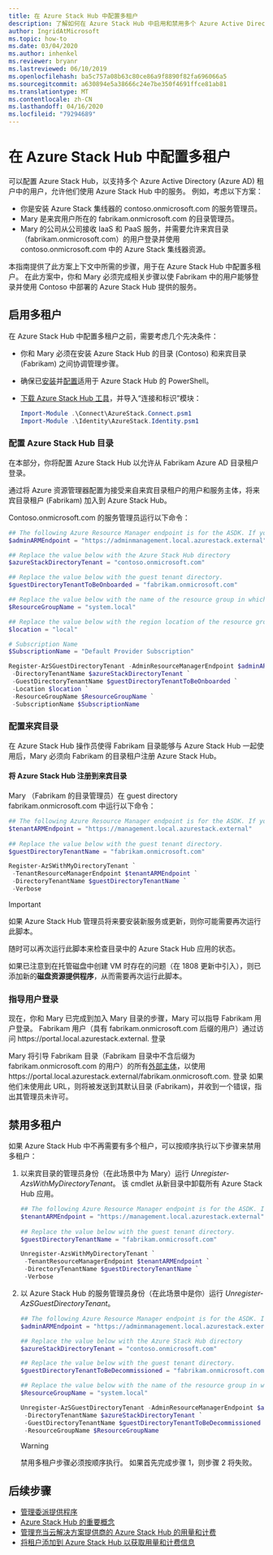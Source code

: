 ```yaml
---
title: 在 Azure Stack Hub 中配置多租户
description: 了解如何在 Azure Stack Hub 中启用和禁用多个 Azure Active Directory 租户。
author: IngridAtMicrosoft
ms.topic: how-to
ms.date: 03/04/2020
ms.author: inhenkel
ms.reviewer: bryanr
ms.lastreviewed: 06/10/2019
ms.openlocfilehash: ba5c757a08b63c80ce86a9f8890f82fa696066a5
ms.sourcegitcommit: a630894e5a38666c24e7be350f4691ffce81ab81
ms.translationtype: MT
ms.contentlocale: zh-CN
ms.lasthandoff: 04/16/2020
ms.locfileid: "79294689"
---
```

# <a name="configure-multi-tenancy-in-azure-stack-hub"></a>在 Azure Stack Hub 中配置多租户

可以配置 Azure Stack Hub，以支持多个 Azure Active Directory (Azure AD) 租户中的用户，允许他们使用 Azure Stack Hub 中的服务。 例如，考虑以下方案：

- 你是安装 Azure Stack 集线器的 contoso.onmicrosoft.com 的服务管理员。
- Mary 是来宾用户所在的 fabrikam.onmicrosoft.com 的目录管理员。
- Mary 的公司从公司接收 IaaS 和 PaaS 服务，并需要允许来宾目录（fabrikam.onmicrosoft.com）的用户登录并使用 contoso.onmicrosoft.com 中的 Azure Stack 集线器资源。

本指南提供了此方案上下文中所需的步骤，用于在 Azure Stack Hub 中配置多租户。 在此方案中，你和 Mary 必须完成相关步骤以使 Fabrikam 中的用户能够登录并使用 Contoso 中部署的 Azure Stack Hub 提供的服务。

## <a name="enable-multi-tenancy"></a>启用多租户

在 Azure Stack Hub 中配置多租户之前，需要考虑几个先决条件：
  
 - 你和 Mary 必须在安装 Azure Stack Hub 的目录 (Contoso) 和来宾目录 (Fabrikam) 之间协调管理步骤。
 - 确保已[安装](azure-stack-powershell-install.md)并[配置](azure-stack-powershell-configure-admin.md)适用于 Azure Stack Hub 的 PowerShell。
 - [下载 Azure Stack Hub 工具](azure-stack-powershell-download.md)，并导入“连接和标识”模块：

    ```powershell
    Import-Module .\Connect\AzureStack.Connect.psm1
    Import-Module .\Identity\AzureStack.Identity.psm1
    ```

### <a name="configure-azure-stack-hub-directory"></a>配置 Azure Stack Hub 目录

在本部分，你将配置 Azure Stack Hub 以允许从 Fabrikam Azure AD 目录租户登录。

通过将 Azure 资源管理器配置为接受来自来宾目录租户的用户和服务主体，将来宾目录租户 (Fabrikam) 加入到 Azure Stack Hub。

Contoso.onmicrosoft.com 的服务管理员运行以下命令：

```powershell  
## The following Azure Resource Manager endpoint is for the ASDK. If you're in a multinode environment, contact your operator or service provider to get the endpoint.
$adminARMEndpoint = "https://adminmanagement.local.azurestack.external"

## Replace the value below with the Azure Stack Hub directory
$azureStackDirectoryTenant = "contoso.onmicrosoft.com"

## Replace the value below with the guest tenant directory. 
$guestDirectoryTenantToBeOnboarded = "fabrikam.onmicrosoft.com"

## Replace the value below with the name of the resource group in which the directory tenant registration resource should be created (resource group must already exist).
$ResourceGroupName = "system.local"

## Replace the value below with the region location of the resource group.
$location = "local"

# Subscription Name
$SubscriptionName = "Default Provider Subscription"

Register-AzSGuestDirectoryTenant -AdminResourceManagerEndpoint $adminARMEndpoint `
 -DirectoryTenantName $azureStackDirectoryTenant `
 -GuestDirectoryTenantName $guestDirectoryTenantToBeOnboarded `
 -Location $location `
 -ResourceGroupName $ResourceGroupName `
 -SubscriptionName $SubscriptionName
```

### <a name="configure-guest-directory"></a>配置来宾目录

在 Azure Stack Hub 操作员使得 Fabrikam 目录能够与 Azure Stack Hub 一起使用后，Mary 必须向 Fabrikam 的目录租户注册 Azure Stack Hub。

#### <a name="registering-azure-stack-hub-with-the-guest-directory"></a>将 Azure Stack Hub 注册到来宾目录

Mary （Fabrikam 的目录管理员）在 guest directory fabrikam.onmicrosoft.com 中运行以下命令：

```powershell
## The following Azure Resource Manager endpoint is for the ASDK. If you're in a multinode environment, contact your operator or service provider to get the endpoint.
$tenantARMEndpoint = "https://management.local.azurestack.external"
    
## Replace the value below with the guest tenant directory.
$guestDirectoryTenantName = "fabrikam.onmicrosoft.com"

Register-AzSWithMyDirectoryTenant `
 -TenantResourceManagerEndpoint $tenantARMEndpoint `
 -DirectoryTenantName $guestDirectoryTenantName `
 -Verbose
```

> [!IMPORTANT]
> 如果 Azure Stack Hub 管理员将来要安装新服务或更新，则你可能需要再次运行此脚本。
>
> 随时可以再次运行此脚本来检查目录中的 Azure Stack Hub 应用的状态。
>
> 如果已注意到在托管磁盘中创建 VM 时存在的问题（在 1808 更新中引入），则已添加新的**磁盘资源提供程序**，从而需要再次运行此脚本。

### <a name="direct-users-to-sign-in"></a>指导用户登录

现在，你和 Mary 已完成到加入 Mary 目录的步骤，Mary 可以指导 Fabrikam 用户登录。 Fabrikam 用户（具有 fabrikam.onmicrosoft.com 后缀的用户）通过访问 https\://portal.local.azurestack.external. 登录

Mary 将引导 Fabrikam 目录（Fabrikam 目录中不含后缀为 fabrikam.onmicrosoft.com 的用户）的所有[外部主体](/azure/role-based-access-control/rbac-and-directory-admin-roles)，以使用 https\://portal.local.azurestack.external/fabrikam.onmicrosoft.com. 登录 如果他们未使用此 URL，则将被发送到其默认目录 (Fabrikam)，并收到一个错误，指出其管理员未许可。

## <a name="disable-multi-tenancy"></a>禁用多租户

如果 Azure Stack Hub 中不再需要有多个租户，可以按顺序执行以下步骤来禁用多租户：

1. 以来宾目录的管理员身份（在此场景中为 Mary）运行 *Unregister-AzsWithMyDirectoryTenant*。 该 cmdlet 从新目录中卸载所有 Azure Stack Hub 应用。

    ``` PowerShell
    ## The following Azure Resource Manager endpoint is for the ASDK. If you're in a multinode environment, contact your operator or service provider to get the endpoint.
    $tenantARMEndpoint = "https://management.local.azurestack.external"
        
    ## Replace the value below with the guest tenant directory.
    $guestDirectoryTenantName = "fabrikam.onmicrosoft.com"
    
    Unregister-AzsWithMyDirectoryTenant `
     -TenantResourceManagerEndpoint $tenantARMEndpoint `
     -DirectoryTenantName $guestDirectoryTenantName `
     -Verbose 
    ```

2. 以 Azure Stack Hub 的服务管理员身份（在此场景中是你）运行 *Unregister-AzSGuestDirectoryTenant*。

    ``` PowerShell
    ## The following Azure Resource Manager endpoint is for the ASDK. If you're in a multinode environment, contact your operator or service provider to get the endpoint.
    $adminARMEndpoint = "https://adminmanagement.local.azurestack.external"
    
    ## Replace the value below with the Azure Stack Hub directory
    $azureStackDirectoryTenant = "contoso.onmicrosoft.com"
    
    ## Replace the value below with the guest tenant directory. 
    $guestDirectoryTenantToBeDecommissioned = "fabrikam.onmicrosoft.com"
    
    ## Replace the value below with the name of the resource group in which the directory tenant registration resource should be created (resource group must already exist).
    $ResourceGroupName = "system.local"
    
    Unregister-AzSGuestDirectoryTenant -AdminResourceManagerEndpoint $adminARMEndpoint `
     -DirectoryTenantName $azureStackDirectoryTenant `
     -GuestDirectoryTenantName $guestDirectoryTenantToBeDecommissioned `
     -ResourceGroupName $ResourceGroupName
    ```

    > [!WARNING]
    > 禁用多租户步骤必须按顺序执行。 如果首先完成步骤 1，则步骤 2 将失败。

## <a name="next-steps"></a>后续步骤

- [管理委派提供程序](azure-stack-delegated-provider.md)
- [Azure Stack Hub 的重要概念](azure-stack-overview.md)
- [管理充当云解决方案提供商的 Azure Stack Hub 的用量和计费](azure-stack-add-manage-billing-as-a-csp.md)
- [将租户添加到 Azure Stack Hub 以获取用量和计费信息](azure-stack-csp-howto-register-tenants.md)
